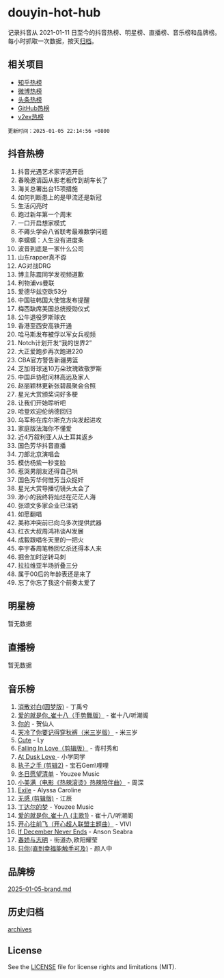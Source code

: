 # douyin-hot-hub

记录抖音从 2021-01-11 日至今的抖音热榜、明星榜、直播榜、音乐榜和品牌榜。每小时抓取一次数据，按天[归档](archives)。

## 相关项目

- [知乎热榜](https://github.com/lonnyzhang423/zhihu-hot-hub)
- [微博热榜](https://github.com/lonnyzhang423/weibo-hot-hub)
- [头条热榜](https://github.com/lonnyzhang423/toutiao-hot-hub)
- [GitHub热榜](https://github.com/lonnyzhang423/github-hot-hub)
- [v2ex热榜](https://github.com/lonnyzhang423/v2ex-hot-hub)


`更新时间：2025-01-05 22:14:56 +0800`

## 抖音热榜

1. 抖音光遇艺术家评选开启
1. 春晚邀请函从影老板传到胡车长了
1. 海关总署出台15项措施
1. 如何判断患上的是甲流还是新冠
1. 生活闪亮时
1. 跑过新年第一个周末
1. 一口开启想家模式
1. 不薅头学会八省联考最难数学问题
1. 李蠕蠕：人生没有进度条
1. 波音到底是一家什么公司
1. 山东rapper真不孬
1. AG对战DRG
1. 博主陈震同学发视频道歉
1. 利物浦vs曼联
1. 爱德华兹空砍53分
1. 中国驻韩国大使馆发布提醒
1. 梅西缺席美国总统授勋仪式
1. 公牛退役罗斯球衣
1. 香港至西安高铁开通
1. 哈马斯发布被俘以军女兵视频
1. Notch计划开发“我的世界2”
1. 大正爱跑步再次跑进220
1. CBA官方警告新疆男篮
1. 芝加哥球迷10万朵玫瑰致敬罗斯
1. 中国乒协慰问林高远及家人
1. 赵丽颖林更新张碧晨聚会合照
1. 星光大赏颁奖词好多梗
1. 让我们开始聆听吧
1. 哈登欢迎伦纳德回归
1. 乌军称在库尔斯克方向发起进攻
1. 家庭版法海你不懂爱
1. 近4万叙利亚人从土耳其返乡
1. 国色芳华抖音直播
1. 刀郎北京演唱会
1. 模仿杨紫一秒变脸
1. 惹哭男朋友还得自己哄
1. 国色芳华何惟芳当众捉奸
1. 星光大赏导播切镜头太会了
1. 渺小的我终将灿烂在茫茫人海
1. 张颂文多家企业已注销
1. 如愿翻唱
1. 美称冲突前已向乌多次提供武器
1. 红衣大叔周鸿祎谈AI发展
1. 成毅跟唱冬天里的一把火
1. 李宇春周笔畅回忆杀还得本人来
1. 掘金加时逆转马刺
1. 拉拉维亚半场折叠三分
1. 属于00后的年龄表还是来了
1. 忘了你忘了我这个前奏太爱了

## 明星榜

暂无数据

## 直播榜

暂无数据

## 音乐榜

1. [消散对白(圆梦版)](https://sf5-hl-cdn-tos.douyinstatic.com/obj/tos-cn-ve-2774/og4jB5I5IizzoZVAAAzWgBMAsMDWoArfwBOiFs) - 丁禹兮
1. [爱的就是你_崔十八（手势舞版）](https://sf5-hl-cdn-tos.douyinstatic.com/obj/tos-cn-ve-2774/oApB2AigNyB4sTw7JhBOikMAf0oDJzMWBuIrgm) - 崔十八/听潮阁
1. [你的](https://sf5-hl-cdn-tos.douyinstatic.com/obj/tos-cn-ve-2774/oYuIeKf42jB7sEV6B2upMdpYAgfrQWj0FeRegh) - 贺仙人
1. [天冷了你要记得穿秋裤（米三岁版）](https://sf6-cdn-tos.douyinstatic.com/obj/tos-cn-ve-2774/oQlIwVIDWiZ6BQilAorS7MA0AgCkQDvcZAdm1) - 米三岁
1. [Cute](https://sf5-hl-cdn-tos.douyinstatic.com/obj/tos-cn-ve-2774/o4IbIzHWKAAB4wsS5qMBRiiAlEBGTpQRNfFvuo) - Ly
1. [Falling In Love（剪辑版）](https://sf5-hl-cdn-tos.douyinstatic.com/obj/tos-cn-ve-2774/o8ajpA8zzgBPahbBIO8AcKGBLJezFCRd1wfP9f) - 青村秀和
1. [ At Dusk  Love ](https://sf5-hl-cdn-tos.douyinstatic.com/obj/tos-cn-ve-2774/o8CrpCf5CaYgI4ZrtQgMQAFEfuGqNnRSDQAPBc) - 小学同学
1. [执子之手 (剪辑2)](https://sf5-hl-cdn-tos.douyinstatic.com/obj/tos-cn-ve-2774/oUoZLQjCc31XzqsBnBQUNgeKtYPBcgbFDwtfcu) - 宝石Gem\哩哩
1. [冬日愿望清单](https://sf5-hl-cdn-tos.douyinstatic.com/obj/tos-cn-ve-2774/oIIgUOeamCFCVAzxN6MFRLIBlLGpUqQxeeHrLE) - Youzee Music
1. [小美满（电影《热辣滚烫》热辣陪伴曲）](https://sf5-hl-cdn-tos.douyinstatic.com/obj/tos-cn-ve-2774/o0GAn2lSgfZIDUgtevCGDQYnFg4CwnrBaxbTZL) - 周深
1. [Exile](https://sf5-hl-cdn-tos.douyinstatic.com/obj/tos-cn-ve-2774/oYj4gAQTknKE3WW0Je8KGmQ7z1cA4FefwtbufD) - Alyssa Caroline
1. [无感 (剪辑版)](https://sf5-hl-cdn-tos.douyinstatic.com/obj/tos-cn-ve-2774/o0eIsUzJBDlQaQFC5OFlgbMEZC1TFYBftOBn6p) - 江辰
1. [丁达尔的梦](https://sf5-hl-cdn-tos.douyinstatic.com/obj/tos-cn-ve-2774/oMU3WirUZBVQkAC9ccG5P2IQirziZM2RTInUY) - Youzee Music
1. [爱的就是你_崔十八 (主歌1)](https://sf5-hl-cdn-tos.douyinstatic.com/obj/tos-cn-ve-2774/oI5BO5DhFZ6UTcNCnZaOCBLtZ7WIMQGfgnXf5E) - 崔十八/听潮阁
1. [开心往前飞（开心超人联盟主题曲）](https://sf5-hl-cdn-tos.douyinstatic.com/obj/tos-cn-ve-2774/9d8fb7c82cf1421fb93a9fe925275e0a) - VIVI
1. [If December Never Ends](https://sf5-hl-cdn-tos.douyinstatic.com/obj/tos-cn-ve-2774/oY1IQMoTgCFIBg8RZifyqlBBt1UFgitTYmxeOS) - Anson Seabra
1. [春娇与志明](https://sf5-hl-cdn-tos.douyinstatic.com/obj/tos-cn-ve-2774/e530d8fceb7044b39707d7f9ff54add1) - 街道办,欧阳耀莹
1. [只你(直到幸福能触手可及)](https://sf5-hl-cdn-tos.douyinstatic.com/obj/tos-cn-ve-2774/o0lBkRDzFTeaVSUz3ZZSCBVtZ5DIMQGfgmEAuE) - 颜人中

## 品牌榜

[2025-01-05-brand.md](archives/2025-01-05-brand.md)

## 历史归档

[archives](archives)

## License

See the [LICENSE](LICENSE) file for license rights and limitations (MIT).
